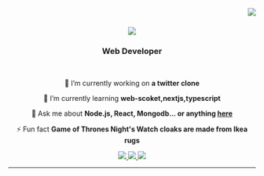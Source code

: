 <img align="right" src="https://visitor-badge.laobi.icu/badge?page_id=HimanshuJain04.HimanshuJain04" />

<h1 align="center">
    <img src="https://readme-typing-svg.herokuapp.com/?font=Righteous&size=35&center=true&vCenter=true&width=500&height=70&duration=4000&lines=Hi+There!+👋;+I'm+Himanshu+Jain!;" />
</h1>

<h3 align="center">Web Developer</h3>

<br/>

<div align="center">
 
 🔭 I’m currently working on **a twitter clone**
 
 🌱 I’m currently learning **web-scoket,nextjs,typescript**

💬 Ask me about **Node.js, React, Mongodb... or anything [here](https://github.com/HimanshuJain04/HimanshuJain04/issues)**

⚡ Fun fact **Game of Thrones Night's Watch cloaks are made from Ikea rugs**

 </div>

 <div align="center"> 
  <a href="mailto:himanshujain5690174@gmail.com">
    <img src="https://img.shields.io/badge/Gmail-333333?style=for-the-badge&logo=gmail&logoColor=red" />
  </a>
  <a href="https://www.linkedin.com/in/himanshu-jain-72b48925a" target="_blank">
    <img src="https://img.shields.io/badge/LinkedIn-0077B5?style=for-the-badge&logo=linkedin&logoColor=white" target="_blank" />
  </a>
  <a href="https://github.com/HimanshuJain04" target="_blank">
     <img src="https://img.shields.io/badge/Portfolio-FF5722?style=for-the-badge&logo=todoist&logoColor=white" target="_blank" /> <!-- sqlite, safari, google-chrome are other good icon options -->
  </a>
</div>

 <hr/>
 
